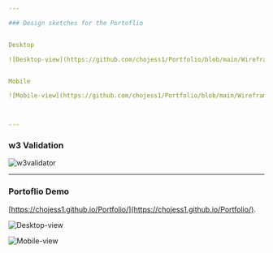 ```yaml
---

### Design sketches for the Portoflio


Desktop

![Desktop-view](https://github.com/chojess1/Portfolio/blob/main/Wireframe-desktop.png)


Mobile 

![Mobile-view](https://github.com/chojess1/Portfolio/blob/main/Wireframe-mobile.png)



---
```


### w3 Validation 
![w3validator](https://github.com/chojess1/Portfolio/blob/main/w3validation.png)




---

### Portoflio Demo


[https://chojess1.github.io/Portfolio/](https://chojess1.github.io/Portfolio/).


![Desktop-view](https://github.com/chojess1/Portfolio/blob/main/PortfolioDemo-desktop.gif)


![Mobile-view](https://github.com/chojess1/Portfolio/blob/main/PortfolioDemo-mobile.gif)



